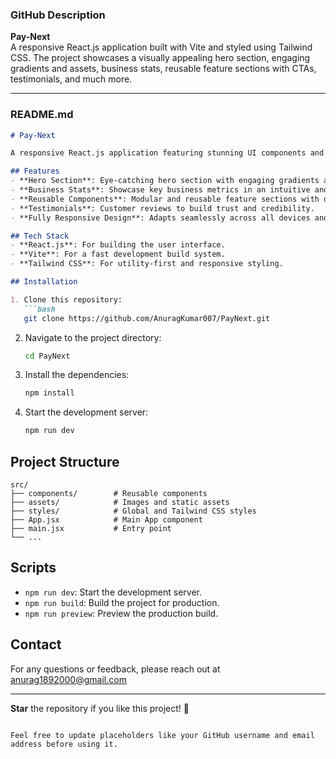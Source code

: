### GitHub Description  
**Pay-Next**  
A responsive React.js application built with Vite and styled using Tailwind CSS. The project showcases a visually appealing hero section, engaging gradients and assets, business stats, reusable feature sections with CTAs, testimonials, and much more.  

---

### README.md  

```markdown
# Pay-Next

A responsive React.js application featuring stunning UI components and dynamic design elements. Built with **React.js**, **Vite**, and **Tailwind CSS**, this project highlights modern web design best practices and reusable components for an excellent user experience.

## Features
- **Hero Section**: Eye-catching hero section with engaging gradients and high-quality assets.
- **Business Stats**: Showcase key business metrics in an intuitive and visually appealing way.
- **Reusable Components**: Modular and reusable feature sections with dynamic content and call-to-action buttons.
- **Testimonials**: Customer reviews to build trust and credibility.
- **Fully Responsive Design**: Adapts seamlessly across all devices and screen sizes.

## Tech Stack
- **React.js**: For building the user interface.
- **Vite**: For a fast development build system.
- **Tailwind CSS**: For utility-first and responsive styling.

## Installation

1. Clone this repository:
   ```bash
   git clone https://github.com/AnuragKumar007/PayNext.git
   ```
2. Navigate to the project directory:
   ```bash
   cd PayNext
   ```
3. Install the dependencies:
   ```bash
   npm install
   ```
4. Start the development server:
   ```bash
   npm run dev
   ```

## Project Structure
```plaintext
src/
├── components/        # Reusable components
├── assets/            # Images and static assets
├── styles/            # Global and Tailwind CSS styles
├── App.jsx            # Main App component
├── main.jsx           # Entry point
└── ...
```

## Scripts
- `npm run dev`: Start the development server.
- `npm run build`: Build the project for production.
- `npm run preview`: Preview the production build.


## Contact
For any questions or feedback, please reach out at anurag1892000@gmail.com

---

**Star** the repository if you like this project! 🌟
```

Feel free to update placeholders like your GitHub username and email address before using it.
